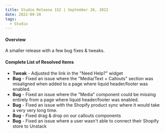 ```yaml
---
title: Studio Release 152 | September 26, 2022
date: 2022-09-26
tags:
  - Studio
---
```


#### Overview

A smaller release with a few bug fixes & tweaks.

#### Complete List of Resolved Items

* **Tweak** - Adjusted the link in the "Need Help?" widget
* **Bug** - Fixed an issue where the "Media/Text + Callouts" section was misaligned when added to a page where liquid
  header/footer was enabled.
* **Bug** - Fixed an issue where the "Media" component could be missing entirely from a page where liquid header/footer
  was enabled.
* **Bug** - Fixed an issue with the Shopify product sync where it would take a very very long time.
* **Bug** - Fixed drag & drop on our callouts components
* **Bug** - Fixed an issue where a user wasn't able to connect their Shopify store to Unstack
